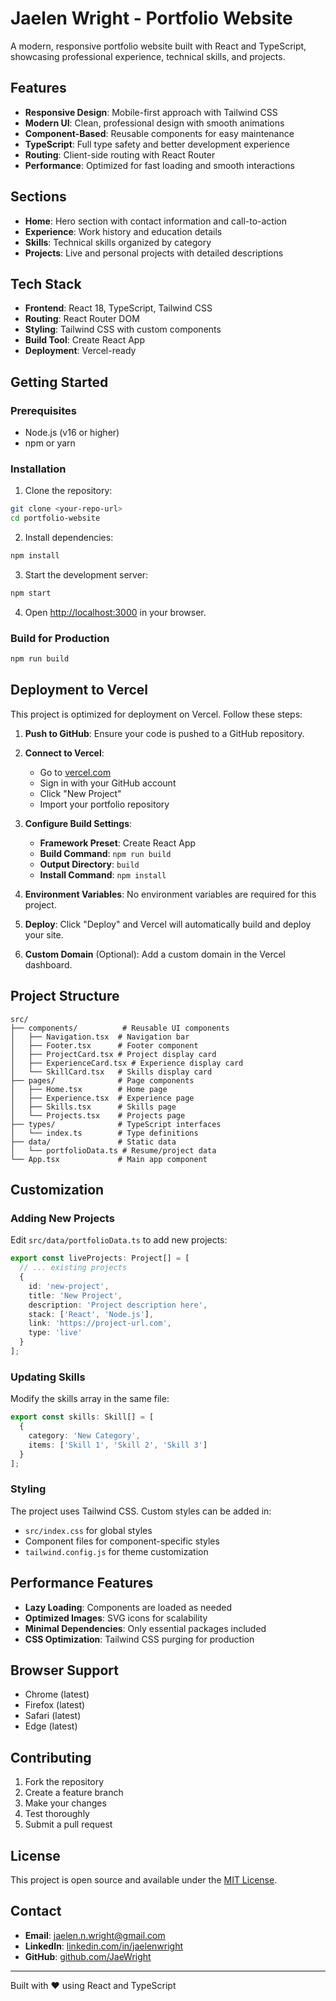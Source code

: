 # Jaelen Wright - Portfolio Website

A modern, responsive portfolio website built with React and TypeScript, showcasing professional experience, technical skills, and projects.

## Features

- **Responsive Design**: Mobile-first approach with Tailwind CSS
- **Modern UI**: Clean, professional design with smooth animations
- **Component-Based**: Reusable components for easy maintenance
- **TypeScript**: Full type safety and better development experience
- **Routing**: Client-side routing with React Router
- **Performance**: Optimized for fast loading and smooth interactions

## Sections

- **Home**: Hero section with contact information and call-to-action
- **Experience**: Work history and education details
- **Skills**: Technical skills organized by category
- **Projects**: Live and personal projects with detailed descriptions

## Tech Stack

- **Frontend**: React 18, TypeScript, Tailwind CSS
- **Routing**: React Router DOM
- **Styling**: Tailwind CSS with custom components
- **Build Tool**: Create React App
- **Deployment**: Vercel-ready

## Getting Started

### Prerequisites

- Node.js (v16 or higher)
- npm or yarn

### Installation

1. Clone the repository:
```bash
git clone <your-repo-url>
cd portfolio-website
```

2. Install dependencies:
```bash
npm install
```

3. Start the development server:
```bash
npm start
```

4. Open [http://localhost:3000](http://localhost:3000) in your browser.

### Build for Production

```bash
npm run build
```

## Deployment to Vercel

This project is optimized for deployment on Vercel. Follow these steps:

1. **Push to GitHub**: Ensure your code is pushed to a GitHub repository.

2. **Connect to Vercel**:
   - Go to [vercel.com](https://vercel.com)
   - Sign in with your GitHub account
   - Click "New Project"
   - Import your portfolio repository

3. **Configure Build Settings**:
   - **Framework Preset**: Create React App
   - **Build Command**: `npm run build`
   - **Output Directory**: `build`
   - **Install Command**: `npm install`

4. **Environment Variables**: No environment variables are required for this project.

5. **Deploy**: Click "Deploy" and Vercel will automatically build and deploy your site.

6. **Custom Domain** (Optional): Add a custom domain in the Vercel dashboard.

## Project Structure

```
src/
├── components/          # Reusable UI components
│   ├── Navigation.tsx  # Navigation bar
│   ├── Footer.tsx      # Footer component
│   ├── ProjectCard.tsx # Project display card
│   ├── ExperienceCard.tsx # Experience display card
│   └── SkillCard.tsx   # Skills display card
├── pages/              # Page components
│   ├── Home.tsx        # Home page
│   ├── Experience.tsx  # Experience page
│   ├── Skills.tsx      # Skills page
│   └── Projects.tsx    # Projects page
├── types/              # TypeScript interfaces
│   └── index.ts        # Type definitions
├── data/               # Static data
│   └── portfolioData.ts # Resume/project data
└── App.tsx             # Main app component
```

## Customization

### Adding New Projects

Edit `src/data/portfolioData.ts` to add new projects:

```typescript
export const liveProjects: Project[] = [
  // ... existing projects
  {
    id: 'new-project',
    title: 'New Project',
    description: 'Project description here',
    stack: ['React', 'Node.js'],
    link: 'https://project-url.com',
    type: 'live'
  }
];
```

### Updating Skills

Modify the skills array in the same file:

```typescript
export const skills: Skill[] = [
  {
    category: 'New Category',
    items: ['Skill 1', 'Skill 2', 'Skill 3']
  }
];
```

### Styling

The project uses Tailwind CSS. Custom styles can be added in:
- `src/index.css` for global styles
- Component files for component-specific styles
- `tailwind.config.js` for theme customization

## Performance Features

- **Lazy Loading**: Components are loaded as needed
- **Optimized Images**: SVG icons for scalability
- **Minimal Dependencies**: Only essential packages included
- **CSS Optimization**: Tailwind CSS purging for production

## Browser Support

- Chrome (latest)
- Firefox (latest)
- Safari (latest)
- Edge (latest)

## Contributing

1. Fork the repository
2. Create a feature branch
3. Make your changes
4. Test thoroughly
5. Submit a pull request

## License

This project is open source and available under the [MIT License](LICENSE).

## Contact

- **Email**: jaelen.n.wright@gmail.com
- **LinkedIn**: [linkedin.com/in/jaelenwright](https://linkedin.com/in/jaelenwright)
- **GitHub**: [github.com/JaeWright](https://github.com/JaeWright)

---

Built with ❤️ using React and TypeScript
